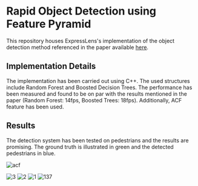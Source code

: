 
# Rapid Object Detection using Feature Pyramid

This repository houses ExpressLens's implementation of the object detection method referenced in the paper available [here](http://vision.cornell.edu/se3/wp-content/uploads/2014/09/DollarPAMI14pyramids_0.pdf).

## Implementation Details
The implementation has been carried out using C++. The used structures include Random Forest and Boosted Decision Trees. The performance has been measured and found to be on par with the results mentioned in the paper (Random Forest: 14fps, Boosted Trees: 18fps). Additionally, ACF feature has been used.

## Results
The detection system has been tested on pedestrians and the results are promising. The ground truth is illustrated in green and the detected pedestrians in blue.

![acf](https://cloud.githubusercontent.com/assets/13601723/15353065/21459712-1d22-11e6-89b0-e46d5676dafe.png)

![3](https://cloud.githubusercontent.com/assets/13601723/15353119/55c302f4-1d22-11e6-9083-2053ee84a217.png)
![2](https://cloud.githubusercontent.com/assets/13601723/15353120/55e80dd8-1d22-11e6-89d3-abebb90fb106.png)
![1](https://cloud.githubusercontent.com/assets/13601723/15353121/5606a018-1d22-11e6-9421-80e6d231b495.png)
![137](https://cloud.githubusercontent.com/assets/13601723/15404863/7246a034-1e3a-11e6-991e-302ad53f6112.jpg)